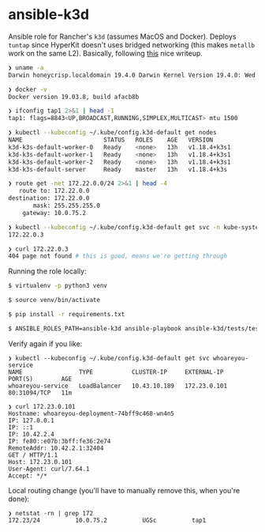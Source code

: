 # ansible-k3d

Ansible role for Rancher's `k3d` (assumes MacOS and Docker). Deploys `tuntap` since HyperKit doesn't uses bridged networking (this makes `metallb` work on the same L2). Basically, following [this](https://blog.kubernauts.io/k3s-with-k3d-and-metallb-on-mac-923a3255c36e) nice writeup.

```bash
❯ uname -a
Darwin honeycrisp.localdomain 19.4.0 Darwin Kernel Version 19.4.0: Wed Mar  4 22:28:40 PST 2020; root:xnu-6153.101.6~15/RELEASE_X86_64 x86_64

❯ docker -v
Docker version 19.03.8, build afacb8b

❯ ifconfig tap1 2>&1 | head -1
tap1: flags=8843<UP,BROADCAST,RUNNING,SIMPLEX,MULTICAST> mtu 1500

❯ kubectl --kubeconfig ~/.kube/config.k3d-default get nodes
NAME                       STATUS   ROLES    AGE   VERSION
k3d-k3s-default-worker-0   Ready    <none>   13h   v1.18.4+k3s1
k3d-k3s-default-worker-1   Ready    <none>   13h   v1.18.4+k3s1
k3d-k3s-default-worker-2   Ready    <none>   13h   v1.18.4+k3s1
k3d-k3s-default-server     Ready    master   13h   v1.18.4+k3s

❯ route get -net 172.22.0.0/24 2>&1 | head -4
   route to: 172.22.0.0
destination: 172.22.0.0
       mask: 255.255.255.0
    gateway: 10.0.75.2

❯ kubectl --kubeconfig ~/.kube/config.k3d-default get svc -n kube-system traefik -o json | jq -r '.status.loadBalancer.ingress[0].ip'
172.22.0.3

❯ curl 172.22.0.3
404 page not found # this is good, means we're getting through
```

Running the role locally:

```bash
$ virtualenv -p python3 venv

$ source venv/bin/activate

$ pip install -r requirements.txt

$ ANSIBLE_ROLES_PATH=ansible-k3d ansible-playbook ansible-k3d/tests/test.yml
```

Verify again if you like:

```
❯ kubectl --kubeconfig ~/.kube/config.k3d-default get svc whoareyou-service
NAME                TYPE           CLUSTER-IP     EXTERNAL-IP    PORT(S)        AGE
whoareyou-service   LoadBalancer   10.43.10.189   172.23.0.101   80:31094/TCP   11m

❯ curl 172.23.0.101
Hostname: whoareyou-deployment-74bff9c468-wn4n5
IP: 127.0.0.1
IP: ::1
IP: 10.42.2.4
IP: fe80::e07b:3bff:fe36:2e74
RemoteAddr: 10.42.2.1:32404
GET / HTTP/1.1
Host: 172.23.0.101
User-Agent: curl/7.64.1
Accept: */*
```

Local routing change (you'll have to manually remove this, when you're done):

```
❯ netstat -rn | grep 172
172.23/24          10.0.75.2          UGSc          tap1
```
